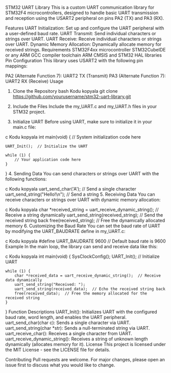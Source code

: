 STM32 UART Library
This is a custom UART communication library for STM32F4 microcontrollers, designed to handle basic UART transmission and reception using the USART2 peripheral on pins PA2 (TX) and PA3 (RX).

Features
UART Initialization: Set up and configure the UART peripheral with a user-defined baud rate.
UART Transmit: Send individual characters or strings over UART.
UART Receive: Receive individual characters or strings over UART.
Dynamic Memory Allocation: Dynamically allocate memory for received strings.
Requirements
STM32F4xx microcontroller
STM32CubeIDE or any ARM GCC compiler toolchain
ARM CMSIS and STM32 HAL libraries
Pin Configuration
This library uses USART2 with the following pin mappings:

PA2 (Alternate Function 7): UART2 TX (Transmit)
PA3 (Alternate Function 7): UART2 RX (Receive)
Usage
1. Clone the Repository
bash
Kodu kopyala
git clone https://github.com/yourusername/stm32-uart-library.git
2. Include the Files
Include the my_UART.c and my_UART.h files in your STM32 project.

3. Initialize UART
Before using UART, make sure to initialize it in your main.c file:

c
Kodu kopyala
int main(void) {
    // System initialization code here

    UART_Init();  // Initialize the UART

    while (1) {
        // Your application code here
    }
}
4. Sending Data
You can send characters or strings over UART with the following functions:

c
Kodu kopyala
uart_send_char('A');           // Send a single character
uart_send_string("Hello!\n");   // Send a string
5. Receiving Data
You can receive characters or strings over UART with dynamic memory allocation:

c
Kodu kopyala
char *received_string = uart_receive_dynamic_string();   // Receive a string dynamically
uart_send_string(received_string);  // Send the received string back
free(received_string);  // Free the dynamically allocated memory
6. Customizing the Baud Rate
You can set the baud rate of UART by modifying the UART_BAUDRATE define in my_UART.c:

c
Kodu kopyala
#define UART_BAUDRATE 9600  // Default baud rate is 9600
Example
In the main loop, the library can send and receive data like this:

c
Kodu kopyala
int main(void) {
    SysClockConfig();
    UART_Init();  // Initialize UART
    
    while (1) {
        char *received_data = uart_receive_dynamic_string();  // Receive data dynamically
        uart_send_string("Received: ");
        uart_send_string(received_data);  // Echo the received string back
        free(received_data);  // Free the memory allocated for the received string
    }
}
Function Descriptions
UART_Init(): Initializes UART with the configured baud rate, word length, and enables the UART peripheral.
uart_send_char(char c): Sends a single character via UART.
uart_send_string(char *str): Sends a null-terminated string via UART.
uart_receive_char(): Receives a single character from UART.
uart_receive_dynamic_string(): Receives a string of unknown length dynamically (allocates memory for it).
License
This project is licensed under the MIT License - see the LICENSE file for details.

Contributing
Pull requests are welcome. For major changes, please open an issue first to discuss what you would like to change.


